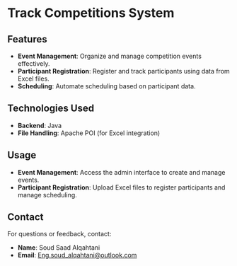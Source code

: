 # Track Competitions System

## Features

- **Event Management**: Organize and manage competition events effectively.
- **Participant Registration**: Register and track participants using data from Excel files.
- **Scheduling**: Automate scheduling based on participant data.

## Technologies Used

- **Backend**: Java
- **File Handling**: Apache POI (for Excel integration)

## Usage

- **Event Management**: Access the admin interface to create and manage events.
- **Participant Registration**: Upload Excel files to register participants and manage scheduling.

## Contact

For questions or feedback, contact:

- **Name**: Soud Saad Alqahtani
- **Email**: [Eng.soud_alqahtani@outlook.com](mailto:Eng.soud_alqahtani@outlook.com)

